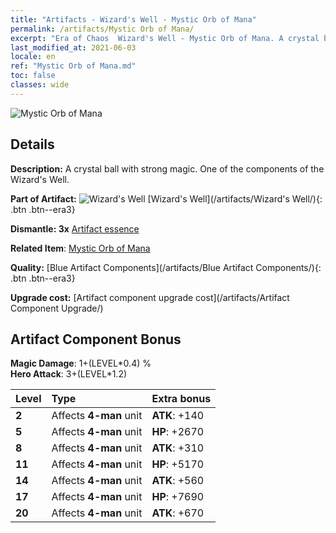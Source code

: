 ```yaml
---
title: "Artifacts - Wizard's Well - Mystic Orb of Mana"
permalink: /artifacts/Mystic Orb of Mana/
excerpt: "Era of Chaos  Wizard's Well - Mystic Orb of Mana. A crystal ball with strong magic. One of the components of the Wizard's Well."
last_modified_at: 2021-06-03
locale: en
ref: "Mystic Orb of Mana.md"
toc: false
classes: wide
---
```


 ![Mystic Orb of Mana](/images/t/artifact_40213.png)



## Details

 **Description:** A crystal ball with strong magic. One of the components of the Wizard's Well.

 **Part of Artifact:** ![Wizard's Well](/images/t/icon_artifact_21.png) [Wizard's Well](/artifacts/Wizard's Well/){: .btn .btn--era3}

 **Dismantle: 3x** [Artifact essence](/Items/con_905/)

 **Related Item**: [Mystic Orb of Mana](/Items/art_114/)

 **Quality:** [Blue Artifact Components](/artifacts/Blue Artifact Components/){: .btn .btn--era3}

 **Upgrade cost:** [Artifact component upgrade cost](/artifacts/Artifact Component Upgrade/)

## Artifact Component Bonus

  **Magic Damage**: 1+(LEVEL\*0.4) %<br/>**Hero Attack**: 3+(LEVEL\*1.2)

  |  Level  | Type |    Extra bonus  | 
  |:--------|:-----|:----------------| 
  | **2** | Affects **4-man** unit | **ATK**: +140 | 
  | **5** | Affects **4-man** unit | **HP**: +2670 | 
  | **8** | Affects **4-man** unit | **ATK**: +310 | 
  | **11** | Affects **4-man** unit | **HP**: +5170 | 
  | **14** | Affects **4-man** unit | **ATK**: +560 | 
  | **17** | Affects **4-man** unit | **HP**: +7690 | 
  | **20** | Affects **4-man** unit | **ATK**: +670 | 
